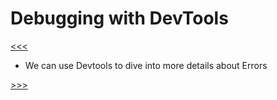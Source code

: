 # Debugging with DevTools

[<<<](./03.09_README.md)

- We can use Devtools to dive into more details about Errors

[>>>](./03.11_README.md)

